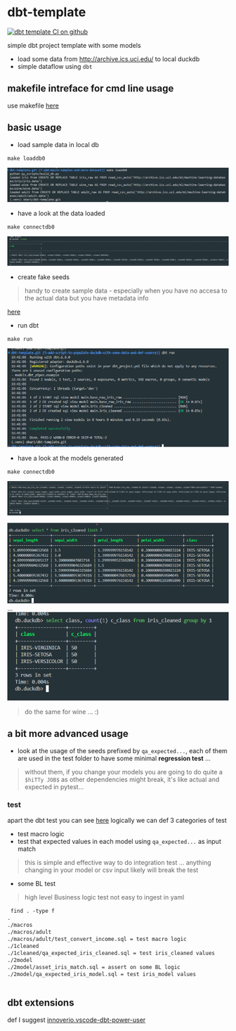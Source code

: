 # dbt-template

[![dbt template CI on github](https://github.com/obar1/dbt-template/actions/workflows/makefile.yml/badge.svg)](https://github.com/obar1/dbt-template/actions/workflows/makefile.yml)

simple dbt project template with some models
- load some data from http://archive.ics.uci.edu/ to local duckdb
- simple dataflow using `dbt`

## makefile intreface for cmd line usage

use makefile [here](./Makefile)

## basic usage

- load sample data in local db
```shell
make loaddb0
```
![Alt text](others/image-0.png)

- have a look at the data loaded
```shell
make connectdb0
```
![Alt text](others/image-1.png)

- create fake seeds
> handy to create sample data - especially when you have no accesa to  the actual data but you have metadata info

[here](./py_scripts/fake_seeds.md)

- run dbt 
```shell
make run
```
![Alt text](others/image-2.png)

- have a look at the models generated
```shell
make connectdb0
```
![Alt text](others/image-3.png)

![Alt text](others/image-4.png)
...
![Alt text](others/image-5.png)

> do the same for wine ... :)

## a bit more advanced usage

- look at the usage of the seeds prefixed by `qa_expected...`, each of them are used in the test folder to have some minimal **regression test** ...
> without them, if you change your models you are going to do quite a `$hiTTy JOB$` as other dependencies might break, it's like actual and expected in pytest...

### test

apart the dbt test you can see [here](https://docs.getdbt.com/docs/build/tests)
logically we can def 3 categories of test
- test macro logic
- test that expected values in each model using `qa_expected...` as input match 
> this is simple and effective way to do integration test ...  anything changing in your model or csv input likely will break the test
- some BL test
> high level Business logic test not easy to ingest in yaml 

```shell
 find . -type f
.
./macros
./macros/adult
./macros/adult/test_convert_income.sql = test macro logic
./1cleaned
./1cleaned/qa_expected_iris_cleaned.sql = test iris_cleaned values
./2model
./2model/asset_iris_match.sql = assert on some BL logic
./2model/qa_expected_iris_model.sql = test iris_model values
 
```

## dbt extensions

def I suggest [innoverio.vscode-dbt-power-user](https://github.com/AltimateAI/vscode-dbt-power-user)
